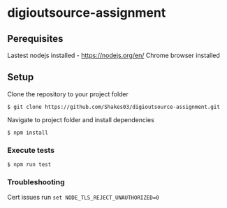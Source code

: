 # digioutsource-assignment

## Perequisites

Lastest nodejs installed - https://nodejs.org/en/
Chrome browser installed

## Setup

Clone the repository to your project folder
```
$ git clone https://github.com/Shakes03/digioutsource-assignment.git
```

Navigate to project folder and install dependencies

```
$ npm install
```

### Execute tests

```
$ npm run test
```
### Troubleshooting
Cert issues run 
`set NODE_TLS_REJECT_UNAUTHORIZED=0`
